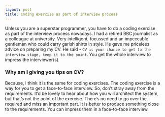 ```yaml
---
layout: post
title: Coding exercise as part of interview process
---
```


Unless you are a superstar programmer, you have to do a coding exercise as part of the interview process nowadays. I had a retired BBC journalist as a colleague at university. Very intelligent, focussed and an impeccable gentleman who could carry garish shirts in style. He gave me priceless advice on preparing my CV. He said - `CV is your chance to get to the interview stage, keep it to the point`. You get the whole interview to impress the interviewer(s).

### Why am I giving you tips on CV?

Because, I think it is the same for coding exercises. The coding exercise is a way for you to get a face-to-face interview. So, don’t stray away from the requirements. It’d be lovely to hear about how you will architect the system, but that’s not the point of the exercise. There’s no need to go over the required and miss an important part. It is better to produce something close to the requirements. You can impress them in a face-to-face interview.

